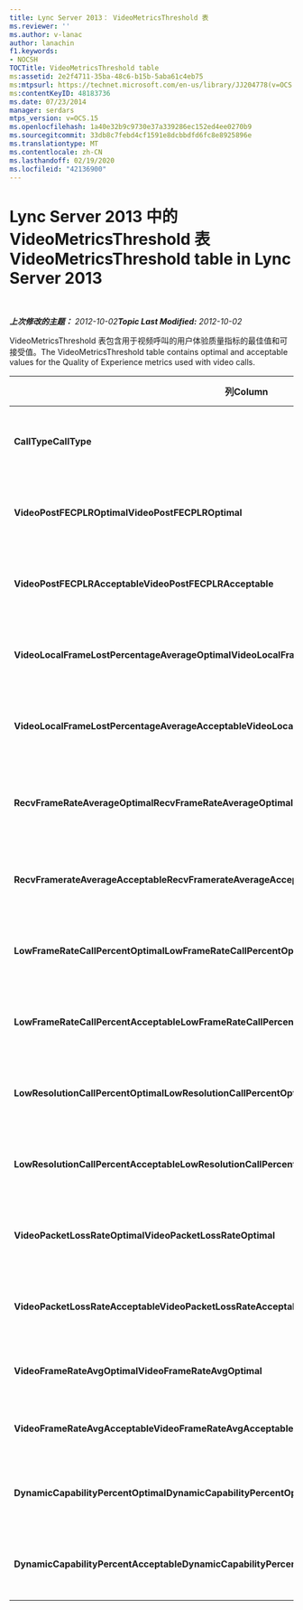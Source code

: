```yaml
---
title: Lync Server 2013： VideoMetricsThreshold 表
ms.reviewer: ''
ms.author: v-lanac
author: lanachin
f1.keywords:
- NOCSH
TOCTitle: VideoMetricsThreshold table
ms:assetid: 2e2f4711-35ba-48c6-b15b-5aba61c4eb75
ms:mtpsurl: https://technet.microsoft.com/en-us/library/JJ204778(v=OCS.15)
ms:contentKeyID: 48183736
ms.date: 07/23/2014
manager: serdars
mtps_version: v=OCS.15
ms.openlocfilehash: 1a40e32b9c9730e37a339286ec152ed4ee0270b9
ms.sourcegitcommit: 33db8c7febd4cf1591e8dcbbdfd6fc8e8925896e
ms.translationtype: MT
ms.contentlocale: zh-CN
ms.lasthandoff: 02/19/2020
ms.locfileid: "42136900"
---
```

<div data-xmlns="http://www.w3.org/1999/xhtml">

<div class="topic" data-xmlns="http://www.w3.org/1999/xhtml" data-msxsl="urn:schemas-microsoft-com:xslt" data-cs="http://msdn.microsoft.com/">

<div data-asp="https://msdn2.microsoft.com/asp">

# <a name="videometricsthreshold-table-in-lync-server-2013"></a><span data-ttu-id="a3e09-102">Lync Server 2013 中的 VideoMetricsThreshold 表</span><span class="sxs-lookup"><span data-stu-id="a3e09-102">VideoMetricsThreshold table in Lync Server 2013</span></span>

</div>

<div id="mainSection">

<div id="mainBody">

<span> </span>

<span data-ttu-id="a3e09-103">_**上次修改的主题：** 2012-10-02_</span><span class="sxs-lookup"><span data-stu-id="a3e09-103">_**Topic Last Modified:** 2012-10-02_</span></span>

<span data-ttu-id="a3e09-104">VideoMetricsThreshold 表包含用于视频呼叫的用户体验质量指标的最佳值和可接受值。</span><span class="sxs-lookup"><span data-stu-id="a3e09-104">The VideoMetricsThreshold table contains optimal and acceptable values for the Quality of Experience metrics used with video calls.</span></span>


<table>
<colgroup>
<col style="width: 25%" />
<col style="width: 25%" />
<col style="width: 25%" />
<col style="width: 25%" />
</colgroup>
<thead>
<tr class="header">
<th><span data-ttu-id="a3e09-105"><strong>列</strong></span><span class="sxs-lookup"><span data-stu-id="a3e09-105"><strong>Column</strong></span></span></th>
<th><span data-ttu-id="a3e09-106"><strong>数据类型</strong></span><span class="sxs-lookup"><span data-stu-id="a3e09-106"><strong>Data Type</strong></span></span></th>
<th><span data-ttu-id="a3e09-107"><strong>键/索引</strong></span><span class="sxs-lookup"><span data-stu-id="a3e09-107"><strong>Key/Index</strong></span></span></th>
<th><span data-ttu-id="a3e09-108"><strong>Details</strong></span><span class="sxs-lookup"><span data-stu-id="a3e09-108"><strong>Details</strong></span></span></th>
</tr>
</thead>
<tbody>
<tr class="odd">
<td><p><span data-ttu-id="a3e09-109"><strong>CallType</strong></span><span class="sxs-lookup"><span data-stu-id="a3e09-109"><strong>CallType</strong></span></span></p></td>
<td><p><span data-ttu-id="a3e09-110">int</span><span class="sxs-lookup"><span data-stu-id="a3e09-110">int</span></span></p></td>
<td><p><span data-ttu-id="a3e09-111">主</span><span class="sxs-lookup"><span data-stu-id="a3e09-111">Primary</span></span></p></td>
<td><p><span data-ttu-id="a3e09-112">发出的呼叫的类型。</span><span class="sxs-lookup"><span data-stu-id="a3e09-112">Type of call that was placed.</span></span></p></td>
</tr>
<tr class="even">
<td><p><span data-ttu-id="a3e09-113"><strong>VideoPostFECPLROptimal</strong></span><span class="sxs-lookup"><span data-stu-id="a3e09-113"><strong>VideoPostFECPLROptimal</strong></span></span></p></td>
<td><p><span data-ttu-id="a3e09-114">decimal （5，2）</span><span class="sxs-lookup"><span data-stu-id="a3e09-114">decimal(5,2)</span></span></p></td>
<td></td>
<td><p><span data-ttu-id="a3e09-115">默认值为 0.05。</span><span class="sxs-lookup"><span data-stu-id="a3e09-115">The default value is 0.05.</span></span></p></td>
</tr>
<tr class="odd">
<td><p><span data-ttu-id="a3e09-116"><strong>VideoPostFECPLRAcceptable</strong></span><span class="sxs-lookup"><span data-stu-id="a3e09-116"><strong>VideoPostFECPLRAcceptable</strong></span></span></p></td>
<td><p><span data-ttu-id="a3e09-117">decimal （5，2）</span><span class="sxs-lookup"><span data-stu-id="a3e09-117">decimal(5,2)</span></span></p></td>
<td></td>
<td><p><span data-ttu-id="a3e09-118">默认值为 0.10。</span><span class="sxs-lookup"><span data-stu-id="a3e09-118">The default value is 0.10.</span></span></p></td>
</tr>
<tr class="even">
<td><p><span data-ttu-id="a3e09-119"><strong>VideoLocalFrameLostPercentageAverageOptimal</strong></span><span class="sxs-lookup"><span data-stu-id="a3e09-119"><strong>VideoLocalFrameLostPercentageAverageOptimal</strong></span></span></p></td>
<td><p><span data-ttu-id="a3e09-120">decimal （5，2）</span><span class="sxs-lookup"><span data-stu-id="a3e09-120">decimal(5,2)</span></span></p></td>
<td></td>
<td><p><span data-ttu-id="a3e09-121">默认值为 5.0。</span><span class="sxs-lookup"><span data-stu-id="a3e09-121">The default value is 5.0.</span></span></p></td>
</tr>
<tr class="odd">
<td><p><span data-ttu-id="a3e09-122"><strong>VideoLocalFrameLostPercentageAverageAcceptable</strong></span><span class="sxs-lookup"><span data-stu-id="a3e09-122"><strong>VideoLocalFrameLostPercentageAverageAcceptable</strong></span></span></p></td>
<td><p><span data-ttu-id="a3e09-123">decimal （5，2）</span><span class="sxs-lookup"><span data-stu-id="a3e09-123">decimal(5,2)</span></span></p></td>
<td></td>
<td><p><span data-ttu-id="a3e09-124">默认值为 10.0。</span><span class="sxs-lookup"><span data-stu-id="a3e09-124">The default value is 10.0.</span></span></p></td>
</tr>
<tr class="even">
<td><p><span data-ttu-id="a3e09-125"><strong>RecvFrameRateAverageOptimal</strong></span><span class="sxs-lookup"><span data-stu-id="a3e09-125"><strong>RecvFrameRateAverageOptimal</strong></span></span></p></td>
<td><p><span data-ttu-id="a3e09-126">小数（9，4）</span><span class="sxs-lookup"><span data-stu-id="a3e09-126">decimal(9,4)</span></span></p></td>
<td></td>
<td><p><span data-ttu-id="a3e09-127">默认值为 12.0000。</span><span class="sxs-lookup"><span data-stu-id="a3e09-127">The default value is 12.0000.</span></span></p></td>
</tr>
<tr class="odd">
<td><p><span data-ttu-id="a3e09-128"><strong>RecvFramerateAverageAcceptable</strong></span><span class="sxs-lookup"><span data-stu-id="a3e09-128"><strong>RecvFramerateAverageAcceptable</strong></span></span></p></td>
<td><p><span data-ttu-id="a3e09-129">小数（9，4）</span><span class="sxs-lookup"><span data-stu-id="a3e09-129">decimal(9,4)</span></span></p></td>
<td></td>
<td><p><span data-ttu-id="a3e09-130">默认值为 7.0000。</span><span class="sxs-lookup"><span data-stu-id="a3e09-130">The default value is 7.0000.</span></span></p></td>
</tr>
<tr class="even">
<td><p><span data-ttu-id="a3e09-131"><strong>LowFrameRateCallPercentOptimal</strong></span><span class="sxs-lookup"><span data-stu-id="a3e09-131"><strong>LowFrameRateCallPercentOptimal</strong></span></span></p></td>
<td><p><span data-ttu-id="a3e09-132">decimal （5，2）</span><span class="sxs-lookup"><span data-stu-id="a3e09-132">decimal(5,2)</span></span></p></td>
<td></td>
<td><p><span data-ttu-id="a3e09-133">默认值为 5.0。</span><span class="sxs-lookup"><span data-stu-id="a3e09-133">The default value is 5.0.</span></span></p></td>
</tr>
<tr class="odd">
<td><p><span data-ttu-id="a3e09-134"><strong>LowFrameRateCallPercentAcceptable</strong></span><span class="sxs-lookup"><span data-stu-id="a3e09-134"><strong>LowFrameRateCallPercentAcceptable</strong></span></span></p></td>
<td><p><span data-ttu-id="a3e09-135">decimal （5，2）</span><span class="sxs-lookup"><span data-stu-id="a3e09-135">decimal(5,2)</span></span></p></td>
<td></td>
<td><p><span data-ttu-id="a3e09-136">默认值为 10.0。</span><span class="sxs-lookup"><span data-stu-id="a3e09-136">The default value is 10.0/</span></span></p></td>
</tr>
<tr class="even">
<td><p><span data-ttu-id="a3e09-137"><strong>LowResolutionCallPercentOptimal</strong></span><span class="sxs-lookup"><span data-stu-id="a3e09-137"><strong>LowResolutionCallPercentOptimal</strong></span></span></p></td>
<td><p><span data-ttu-id="a3e09-138">decimal （5，2）</span><span class="sxs-lookup"><span data-stu-id="a3e09-138">decimal(5,2)</span></span></p></td>
<td></td>
<td><p><span data-ttu-id="a3e09-139">默认值为 5.0。</span><span class="sxs-lookup"><span data-stu-id="a3e09-139">The default value is 5.0.</span></span></p></td>
</tr>
<tr class="odd">
<td><p><span data-ttu-id="a3e09-140"><strong>LowResolutionCallPercentAcceptable</strong></span><span class="sxs-lookup"><span data-stu-id="a3e09-140"><strong>LowResolutionCallPercentAcceptable</strong></span></span></p></td>
<td><p><span data-ttu-id="a3e09-141">decimal （5，2）</span><span class="sxs-lookup"><span data-stu-id="a3e09-141">decimal(5,2)</span></span></p></td>
<td></td>
<td><p><span data-ttu-id="a3e09-142">默认值为 10.0。</span><span class="sxs-lookup"><span data-stu-id="a3e09-142">The default value is 10.0.</span></span></p></td>
</tr>
<tr class="even">
<td><p><span data-ttu-id="a3e09-143"><strong>VideoPacketLossRateOptimal</strong></span><span class="sxs-lookup"><span data-stu-id="a3e09-143"><strong>VideoPacketLossRateOptimal</strong></span></span></p></td>
<td><p><span data-ttu-id="a3e09-144">foat</span><span class="sxs-lookup"><span data-stu-id="a3e09-144">foat</span></span></p></td>
<td></td>
<td><p><span data-ttu-id="a3e09-145">默认值为 0.05。</span><span class="sxs-lookup"><span data-stu-id="a3e09-145">The default value is 0.05.</span></span></p></td>
</tr>
<tr class="odd">
<td><p><span data-ttu-id="a3e09-146"><strong>VideoPacketLossRateAcceptable</strong></span><span class="sxs-lookup"><span data-stu-id="a3e09-146"><strong>VideoPacketLossRateAcceptable</strong></span></span></p></td>
<td><p><span data-ttu-id="a3e09-147">点数</span><span class="sxs-lookup"><span data-stu-id="a3e09-147">float</span></span></p></td>
<td></td>
<td><p><span data-ttu-id="a3e09-148">默认值为 0.10。</span><span class="sxs-lookup"><span data-stu-id="a3e09-148">The default value is 0.10.</span></span></p></td>
</tr>
<tr class="even">
<td><p><span data-ttu-id="a3e09-149"><strong>VideoFrameRateAvgOptimal</strong></span><span class="sxs-lookup"><span data-stu-id="a3e09-149"><strong>VideoFrameRateAvgOptimal</strong></span></span></p></td>
<td><p><span data-ttu-id="a3e09-150">点数</span><span class="sxs-lookup"><span data-stu-id="a3e09-150">float</span></span></p></td>
<td></td>
<td><p><span data-ttu-id="a3e09-151">默认值为 12。</span><span class="sxs-lookup"><span data-stu-id="a3e09-151">The default value is 12.</span></span></p></td>
</tr>
<tr class="odd">
<td><p><span data-ttu-id="a3e09-152"><strong>VideoFrameRateAvgAcceptable</strong></span><span class="sxs-lookup"><span data-stu-id="a3e09-152"><strong>VideoFrameRateAvgAcceptable</strong></span></span></p></td>
<td><p><span data-ttu-id="a3e09-153">点数</span><span class="sxs-lookup"><span data-stu-id="a3e09-153">float</span></span></p></td>
<td></td>
<td><p><span data-ttu-id="a3e09-154">默认值为 7。</span><span class="sxs-lookup"><span data-stu-id="a3e09-154">The default value is 7.</span></span></p></td>
</tr>
<tr class="even">
<td><p><span data-ttu-id="a3e09-155"><strong>DynamicCapabilityPercentOptimal</strong></span><span class="sxs-lookup"><span data-stu-id="a3e09-155"><strong>DynamicCapabilityPercentOptimal</strong></span></span></p></td>
<td><p><span data-ttu-id="a3e09-156">decimal （5，2）</span><span class="sxs-lookup"><span data-stu-id="a3e09-156">decimal(5,2)</span></span></p></td>
<td></td>
<td><p><span data-ttu-id="a3e09-157">默认值为 5.00。</span><span class="sxs-lookup"><span data-stu-id="a3e09-157">The default value is 5.00.</span></span></p></td>
</tr>
<tr class="odd">
<td><p><span data-ttu-id="a3e09-158"><strong>DynamicCapabilityPercentAcceptable</strong></span><span class="sxs-lookup"><span data-stu-id="a3e09-158"><strong>DynamicCapabilityPercentAcceptable</strong></span></span></p></td>
<td><p><span data-ttu-id="a3e09-159">decimal （5，2）</span><span class="sxs-lookup"><span data-stu-id="a3e09-159">decimal(5,2)</span></span></p></td>
<td></td>
<td><p><span data-ttu-id="a3e09-160">默认值为 10.00。</span><span class="sxs-lookup"><span data-stu-id="a3e09-160">The default value is 10.00.</span></span></p></td>
</tr>
</tbody>
</table>


</div>

<span> </span>

</div>

</div>

</div>

